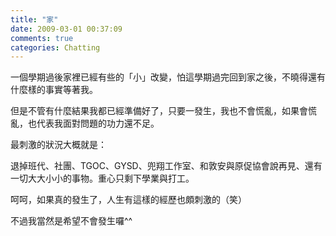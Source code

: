 ```yaml
---
title: "家"
date: 2009-03-01 00:37:09
comments: true
categories: Chatting
---
```

<p>一個學期過後家裡已經有些的「小」改變，怕這學期過完回到家之後，不曉得還有什麼樣的事實等著我。</p><p>但是不管有什麼結果我都已經準備好了，只要一發生，我也不會慌亂，如果會慌亂，也代表我面對問題的功力還不足。</p><p>最刺激的狀況大概就是：</p><p>退掉班代、社團、TGOC、GYSD、兜翔工作室、和敦安與原促協會說再見、還有一切大大小小的事物。重心只剩下學業與打工。</p><p>呵呵，如果真的發生了，人生有這樣的經歷也頗刺激的（笑）</p><p>不過我當然是希望不會發生囉^^</p>
